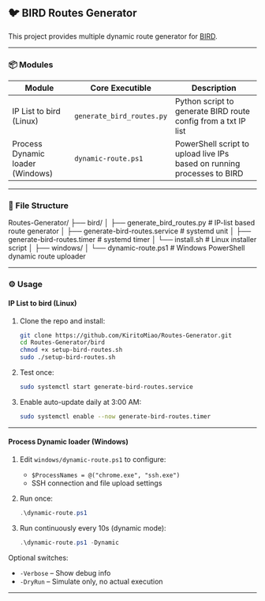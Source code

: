 ## 🐦 BIRD Routes Generator

This project provides multiple dynamic route generator for [BIRD](https://bird.network.cz/).

---

### 📦 Modules

| Module                            | Core Executible           | Description                                                               |
| --------------------------------- | ------------------------- | ------------------------------------------------------------------------- |
| IP List to bird (Linux)           | `generate_bird_routes.py` | Python script to generate BIRD route config from a txt IP list            |
| Process Dynamic loader (Windows)  | `dynamic-route.ps1`       | PowerShell script to upload live IPs based on running processes to BIRD   |


---

### 📁 File Structure

Routes-Generator/
├── bird/
│   ├── generate_bird_routes.py           # IP-list based route generator
│   ├── generate-bird-routes.service      # systemd unit
│   ├── generate-bird-routes.timer        # systemd timer
│   └── install.sh                        # Linux installer script
│
├── windows/
│   └── dynamic-route.ps1                 # Windows PowerShell dynamic route uploader

---

### ⚙️ Usage
#### IP List to bird (Linux)

1. Clone the repo and install:

   ```bash
   git clone https://github.com/KiritoMiao/Routes-Generator.git
   cd Routes-Generator/bird
   chmod +x setup-bird-routes.sh
   sudo ./setup-bird-routes.sh
   ```

2. Test once:

   ```bash
   sudo systemctl start generate-bird-routes.service
   ```

3. Enable auto-update daily at 3:00 AM:

   ```bash
   sudo systemctl enable --now generate-bird-routes.timer
   ```

---
#### Process Dynamic loader (Windows)

1. Edit `windows/dynamic-route.ps1` to configure:

   * `$ProcessNames = @("chrome.exe", "ssh.exe")`
   * SSH connection and file upload settings

2. Run once:

   ```powershell
   .\dynamic-route.ps1
   ```

3. Run continuously every 10s (dynamic mode):

   ```powershell
   .\dynamic-route.ps1 -Dynamic
   ```

Optional switches:

* `-Verbose` – Show debug info
* `-DryRun` – Simulate only, no actual execution


---

